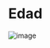 # Edad
![image](https://github.com/CodyMaster8/Edad/assets/148461269/d73f6817-dd08-43d2-aa2d-ba67c8c706f7)
